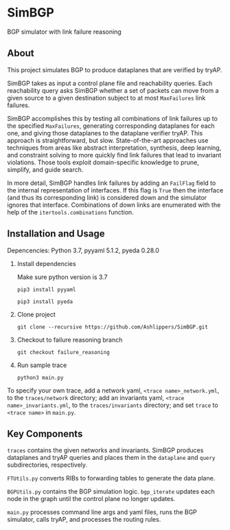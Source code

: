 # SimBGP
BGP simulator with link failure reasoning

## About
This project simulates BGP to produce dataplanes that are verified by tryAP.

SimBGP takes as input a control plane file and reachability queries. Each reachability query asks
SimBGP whether a set of packets can move from a given source to a given destination subject to at
most `MaxFailures` link failures.

SimBGP accomplishes this by testing all combinations of link failures up to
the specified `MaxFailures`, generating corresponding dataplanes for each one, and giving those dataplanes to
the dataplane verifier tryAP. This approach is straightforward, but slow.
State-of-the-art approaches use techniques from areas like abstract interpretation, synthesis, deep
learning, and constraint solving to more quickly find link failures that lead to invariant
violations. Those tools exploit domain-specific knowledge to prune, simplify, and guide search.

In more detail, SimBGP handles link failures by adding an `FailFlag` field to the internal
representation of interfaces. If this flag is `True` then the interface (and thus its corresponding
link) is considered down and the simulator ignores that interface. Combinations of down links are
enumerated with the help of the `itertools.combinations` function.

## Installation and Usage
Depencencies: Python 3.7, pyyaml 5.1.2, pyeda 0.28.0

1. Install dependencies

   Make sure python version is 3.7

   `pip3 install pyyaml`

   `pip3 install pyeda`

2. Clone project

   `git clone --recursive https://github.com/Ashlippers/SimBGP.git`

3. Checkout to failure reasoning branch

   `git checkout failure_reasoning`

4. Run sample trace

   `python3 main.py`

To specify your own trace, add a network yaml, `<trace name>_network.yml`, to the
`traces/network` directory; add an invariants yaml, `<trace name>_invariants.yml`, to the
`traces/invariants` directory; and set `trace` to `<trace name>` in `main.py`.

## Key Components
`traces` contains the given networks and invariants. SimBGP produces dataplanes and tryAP queries
and places them in the `dataplane` and `query` subdirectories, respectively.

`FTUtils.py` converts RIBs to forwarding tables to generate the data plane.

`BGPUtils.py` contains the BGP simulation logic. `bgp_iterate` updates each node in the graph until the control plane no longer updates.

`main.py` processes command line args and yaml files, runs the BGP simulator, calls tryAP, and processes the routing rules.
